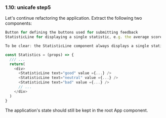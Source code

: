 ### 1.10: unicafe step5

Let's continue refactoring the application. Extract the following two components:

```js
Button for defining the buttons used for submitting feedback
StatisticLine for displaying a single statistic, e.g. the average score.

To be clear: the StatisticLine component always displays a single statistic, meaning that the application uses multiple components for rendering all of the statistics:

const Statistics = (props) => {
  /// ...
  return(
    <div>
      <StatisticLine text="good" value ={...} />
      <StatisticLine text="neutral" value ={...} />
      <StatisticLine text="bad" value ={...} />
      // ...
    </div>
  )
}


```

The application's state should still be kept in the root App component.